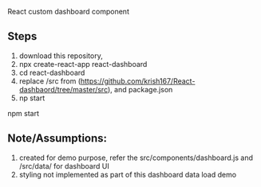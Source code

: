 React custom dashboard component

Steps
-----
1) download this repository, 
2) npx create-react-app react-dashboard
3) cd react-dashboard
4) replace /src from (https://github.com/krish167/React-dashbaord/tree/master/src), and package.json
5) np start

npm start

Note/Assumptions:
----------------
1) created for demo purpose, refer the src/components/dashboard.js and /src/data/ for dashboard UI
2) styling not implemented as part of this dashboard data load demo
